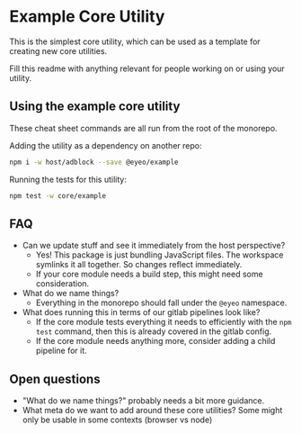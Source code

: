 # Example Core Utility

This is the simplest core utility, which can be used as a template for creating
new core utilities.

Fill this readme with anything relevant for people working on or using your
utility.

## Using the example core utility

These cheat sheet commands are all run from the root of the monorepo.

Adding the utility as a dependency on another repo:
```sh
npm i -w host/adblock --save @eyeo/example
```

Running the tests for this utility:
```sh
npm test -w core/example
```

## FAQ

- Can we update stuff and see it immediately from the host perspective?
  - Yes! This package is just bundling JavaScript files. The workspace symlinks
    it all together. So changes reflect immediately.
  - If your core module needs a build step, this might need some consideration.
- What do we name things?
  - Everything in the monorepo should fall under the `@eyeo` namespace.
- What does running this in terms of our gitlab pipelines look like? 
  - If the core module tests everything it needs to efficiently with the `npm
    test` command, then this is already covered in the gitlab config.
  - If the core module needs anything more, consider adding a child pipeline for
    it.


## Open questions

- "What do we name things?" probably needs a bit more guidance.
- What meta do we want to add around these core utilities? Some might only be
  usable in some contexts (browser vs node)
